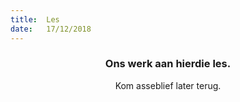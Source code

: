 ```yaml
---
title:  Les
date:   17/12/2018
---
```


### <center>Ons werk aan hierdie les.</center>
<center>Kom asseblief later terug.</center>